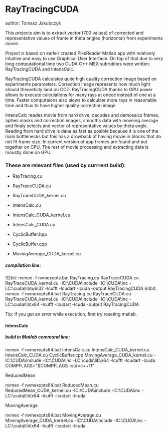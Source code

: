 # RayTracingCUDA
author: Tomasz Jakubczyk

This projects aim is to extract vector (700 values) of corrected and representative values of frame in theta angles (horizontal) from experiments movie.

Project is based on earleir created PikeReader Matlab app with relatively intuitive and easy to use Graphical User Interface.
On top of that due to very long computational time two CUDA C++ MEX subrutines were written: RayTracingCUDA and IntensCalc.

RayTracingCUDA calculates quite high quality correction image based on experiments parameters.
Correction image represents how much light should theoreticly land on CCD.
RayTracingCUDA thanks to GPU power allows to execute calculations for many rays at onece instead of one at a time.
Faster computaions also alows to calculate more rays in reasonable time and thus to have higher quality correction image.

IntensCalc reades movie from hard drive, decodes and demosaics frames, apllies masks and correction images, smooths data with moveing average and finaly selects and vector of representative values by theta angle.
Reading from hard drive is dane as fast as posible because it is one of the main bottlenecks but this has a drowback of having movie in blocks that do not fit frame size.
In current version of app frames are found and put together on CPU. The rest of movie processing and extracting data is moustly done on GPU.




### These are relevant files (used by currrent build):
- RayTracing.cu
- RayTraceCUDA.cu
- RayTraceCUDA_kernel.cu

- IntensCalc.cu
- IntensCalc_CUDA_kernel.cu
- IntensCalc_CUDA.cu
- CyclicBuffer.hpp
- CyclicBuffer.cpp
- MovingAverage_CUDA_kernel.cu

##### compilation line:
32bit:
nvmex -f nvmexopts.bat RayTracing.cu RayTraceCUDA.cu RayTraceCUDA_kernel.cu -IC:\CUDA\include -IC:\CUDA\inc -LC:\cuda\lib\win32 -lcufft -lcudart -lcuda -output RayTracingCUDA
64bit:
nvmex -f nvmexopts64.bat RayTracing.cu RayTraceCUDA.cu RayTraceCUDA_kernel.cu -IC:\CUDA\include -IC:\CUDA\inc -LC:\cuda\lib\x64 -lcufft -lcudart -lcuda -output RayTracingCUDA


Tip:
If you get an error while execution, first try reseting matlab.


#### IntensCalc

##### build in Matlab command line:
nvmex -f nvmexopts64.bat IntensCalc.cu IntensCalc_CUDA_kernel.cu IntensCalc_CUDA.cu CyclicBuffer.cpp MovingAverage_CUDA_kernel.cu -IC:\CUDA\include -IC:\CUDA\inc -LC:\cuda\lib\x64 -lcufft -lcudart -lcuda COMPFLAGS="$COMPFLAGS -std=c++11"





ReducedMean

nvmex -f nvmexopts64.bat ReducedMean.cu ReducedMean_CUDA_kernel.cu -IC:\CUDA\include -IC:\CUDA\inc -LC:\cuda\lib\x64 -lcufft -lcudart -lcuda

MovingAverage

nvmex -f nvmexopts64.bat MovingAverage.cu MovingAverage_CUDA_kernel.cu -IC:\CUDA\include -IC:\CUDA\inc -LC:\cuda\lib\x64 -lcufft -lcudart -lcuda
